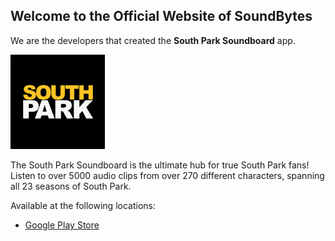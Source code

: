 ## Welcome to the Official Website of SoundBytes

We are the developers that created the **South Park Soundboard** app.

<img src="assets/app-icon.png" alt="App Icon" width="30%"/>

The South Park Soundboard is the ultimate hub for true South Park fans!
Listen to over 5000 audio clips from over 270 different characters, spanning
all 23 seasons of South Park.

Available at the following locations:
 - [Google Play Store](https://play.google.com/store/apps/details?id=me.soundbytes.southparksoundboard)
